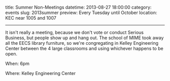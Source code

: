 title: Summer Non-Meetings
datetime: 2013-08-27 18:00:00
category: events
slug: 2013summer
preview: Every Tuesday until October
location: KEC near 1005 and 1007

---

It isn't really a meeting, because we don't vote or conduct Serious Business, 
but people show up and hang out. The school of MIME took away all the 
EECS library furniture, so we're congregating in Kelley Engineering Center
between the 4 large classrooms and using whichever happens to be open. 

When: 6pm

Where: Kelley Engineering Center
